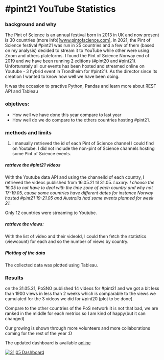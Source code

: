 # #pint21 YouTube Statistics

### background and why
The Pint of Science is an annual festival born in 2013 in UK and now present is 30 countries (more info)[www.pintofscience.com].
in 2021, the Pint of Science festival #pint21 was run in 25 countries and a few of them (based on my analysis) decided to stream it to YouTube while other were using Zoom and others plateforms. 
I found the Pint of Science Norway end of 2019 and we have been running 2 editions (#pint20 and #pint21). Unfortunately all our events has been hosted and streamed online on Youtube - 3 hybrid event in Trondheim for #pint21). As the director since its creation I wanted to know how well we have been doing. 

It was the occasion to practive Python, Pandas and learn more about REST API and Tableau

### objetives:
-  How well we have done this year compare to last year
-  How well do we do compare to the others countries hosting #pint21. 

### methods and limits
1. I manually retrieved the id of each Pint of Science channel I could find on Youtube. I did not include the non-pint of Science channels hosting some Pint of Science events.

##### retrieve the #pint21 videos
With the Youtube data API and using the channelId of each country, I retrieved the videos published from 16.05.21 til 31.05.
*Luxury: I choose the 16.05 to not have to deal with the time zone of each country and why not 17-19.05, cause some countries have different dates for instance Norway hosted #pint21 19-21.05 and Australia had some events planned for week 21.*

Only 12 countries were streaming to Youtube.

##### retrieve the views:
With the list of video and their videoId, I could then fetch the statistics (viewcount) for each and so the number of views by country.



##### Plotting of the data
The collected data was plotted using Tableau.

### Results
on the 31.05.21,  PoSNO published 14 videos for #pint21 and we got a bit less than 1900 views in less than 2 weeks which is comparable to the views we cumulated for the 3 videos we did for #pint20 (plot to be done). 

Compare to the other countries of the PoS network it is not that bad, we are ranked in the middle for each metrics so I am kind of happy(but it can changed)

Our growing is shown through more volunteers and more collaborations coming for the rest of the year :D 

The updated dashboard is available  [online](https://public.tableau.com/app/profile/thibaud5925/viz/pint21YouTube-dashboard31_05/3105Dashboard)

<div class='tableauPlaceholder' id='viz1622471540667' style='position: relative'><noscript><a href='#'><img alt='31,05 Dashboard  ' src='https:&#47;&#47;public.tableau.com&#47;static&#47;images&#47;pi&#47;pint21YouTube-dashboard31_05&#47;3105Dashboard&#47;1_rss.png' style='border: none' /></a></noscript><object class='tableauViz'  style='display:none;'><param name='host_url' value='https%3A%2F%2Fpublic.tableau.com%2F' /> <param name='embed_code_version' value='3' /> <param name='site_root' value='' /><param name='name' value='pint21YouTube-dashboard31_05&#47;3105Dashboard' /><param name='tabs' value='no' /><param name='toolbar' value='yes' /><param name='static_image' value='https:&#47;&#47;public.tableau.com&#47;static&#47;images&#47;pi&#47;pint21YouTube-dashboard31_05&#47;3105Dashboard&#47;1.png' /> <param name='animate_transition' value='yes' /><param name='display_static_image' value='yes' /><param name='display_spinner' value='yes' /><param name='display_overlay' value='yes' /><param 